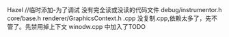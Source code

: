 Hazel
//临时添加-为了调试 没有完全读或没读的代码文件
debug/instrumentor.h
core/base.h
renderer/GraphicsContext.h .cpp 没复制.cpp,依赖太多了，先不管了。先禁用掉上下文
winodw.cpp 中加入了TODO

